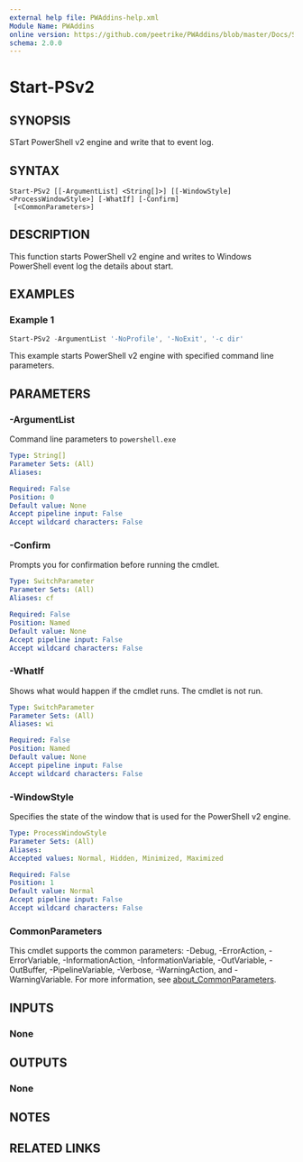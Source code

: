 ```yaml
---
external help file: PWAddins-help.xml
Module Name: PWAddins
online version: https://github.com/peetrike/PWAddins/blob/master/Docs/Start-PSv2.md
schema: 2.0.0
---
```


# Start-PSv2

## SYNOPSIS

STart PowerShell v2 engine and write that to event log.

## SYNTAX

```
Start-PSv2 [[-ArgumentList] <String[]>] [[-WindowStyle] <ProcessWindowStyle>] [-WhatIf] [-Confirm]
 [<CommonParameters>]
```

## DESCRIPTION

This function starts PowerShell v2 engine and writes to Windows PowerShell
event log the details about start.

## EXAMPLES

### Example 1

```powershell
Start-PSv2 -ArgumentList '-NoProfile', '-NoExit', '-c dir'
```

This example starts PowerShell v2 engine with specified command line parameters.

## PARAMETERS

### -ArgumentList

Command line parameters to `powershell.exe`

```yaml
Type: String[]
Parameter Sets: (All)
Aliases:

Required: False
Position: 0
Default value: None
Accept pipeline input: False
Accept wildcard characters: False
```

### -Confirm

Prompts you for confirmation before running the cmdlet.

```yaml
Type: SwitchParameter
Parameter Sets: (All)
Aliases: cf

Required: False
Position: Named
Default value: None
Accept pipeline input: False
Accept wildcard characters: False
```

### -WhatIf
Shows what would happen if the cmdlet runs.
The cmdlet is not run.

```yaml
Type: SwitchParameter
Parameter Sets: (All)
Aliases: wi

Required: False
Position: Named
Default value: None
Accept pipeline input: False
Accept wildcard characters: False
```

### -WindowStyle

Specifies the state of the window that is used for the PowerShell v2 engine.

```yaml
Type: ProcessWindowStyle
Parameter Sets: (All)
Aliases:
Accepted values: Normal, Hidden, Minimized, Maximized

Required: False
Position: 1
Default value: Normal
Accept pipeline input: False
Accept wildcard characters: False
```

### CommonParameters
This cmdlet supports the common parameters: -Debug, -ErrorAction, -ErrorVariable, -InformationAction, -InformationVariable, -OutVariable, -OutBuffer, -PipelineVariable, -Verbose, -WarningAction, and -WarningVariable. For more information, see [about_CommonParameters](http://go.microsoft.com/fwlink/?LinkID=113216).

## INPUTS

### None

## OUTPUTS

### None

## NOTES

## RELATED LINKS
